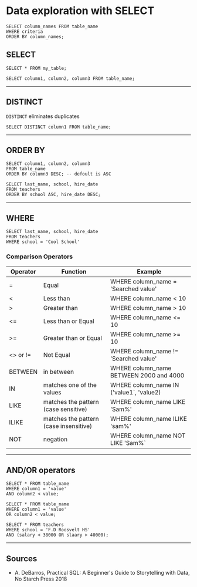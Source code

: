 # Data exploration with SELECT
```
SELECT column_names FROM table_name
WHERE criteria
ORDER BY column_names;
```
## SELECT
```
SELECT * FROM my_table;
```
```
SELECT column1, column2, column3 FROM table_name;
```
___
## DISTINCT
`DISTINCT` eliminates duplicates
```
SELECT DISTINCT column1 FROM table_name;
```
___
## ORDER BY
```
SELECT column1, column2, column3 
FROM table_name
ORDER BY column3 DESC; -- defoult is ASC
```
```
SELECT last_name, school, hire_date
FROM teachers
ORDER BY school ASC, hire_date DESC;
```
___
## WHERE
```
SELECT last_name, school, hire_date
FROM teachers
WHERE school = 'Cool School'
```
### Comparison Operators
| Operator | Function | Example |
|----------|----------|---------|
| = | Equal | WHERE column_name = 'Searched value'
| < | Less than | WHERE column_name < 10
| > | Greater than | WHERE column_name > 10
| <= | Less than or Equal | WHERE column_name <= 10
| >= | Greater than or Equal | WHERE column_name >= 10
| <> or != | Not Equal | WHERE column_name != 'Searched value'
| BETWEEN | in between| WHERE column_name BETWEEN 2000 and 4000
| IN | matches one of the values | WHERE column_name IN ('value1`, 'value2)
| LIKE | matches the pattern (case sensitive) | WHERE column_name LIKE 'Sam%'
| ILIKE | matches the pattern (case insensitive) | WHERE column_name ILIKE 'sam%'
| NOT | negation | WHERE column_name NOT LIKE 'Sam%`
___
## AND/OR operators
```
SELECT * FROM table_name
WHERE column1 = 'value'
AND column2 < value;
```
```
SELECT * FROM table_name
WHERE column1 = 'value'
OR column2 < value;
```
```
SELECT * FROM teachers
WHERE school = 'F.D Roosvelt HS'
AND (salary < 38000 OR slaary > 40000);
```
___
## Sources
- A. DeBarros, Practical SQL: A Beginner's Guide to Storytelling with Data, No Starch Press 2018